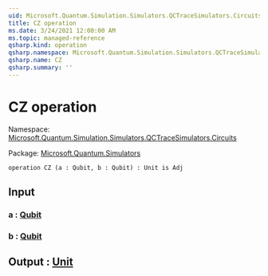 ```yaml
---
uid: Microsoft.Quantum.Simulation.Simulators.QCTraceSimulators.Circuits.CZ
title: CZ operation
ms.date: 3/24/2021 12:00:00 AM
ms.topic: managed-reference
qsharp.kind: operation
qsharp.namespace: Microsoft.Quantum.Simulation.Simulators.QCTraceSimulators.Circuits
qsharp.name: CZ
qsharp.summary: ''
---
```


# CZ operation

Namespace: [Microsoft.Quantum.Simulation.Simulators.QCTraceSimulators.Circuits](xref:Microsoft.Quantum.Simulation.Simulators.QCTraceSimulators.Circuits)

Package: [Microsoft.Quantum.Simulators](https://nuget.org/packages/Microsoft.Quantum.Simulators)




```qsharp
operation CZ (a : Qubit, b : Qubit) : Unit is Adj
```


## Input

### a : [Qubit](xref:microsoft.quantum.lang-ref.qubit)




### b : [Qubit](xref:microsoft.quantum.lang-ref.qubit)





## Output : [Unit](xref:microsoft.quantum.lang-ref.unit)

